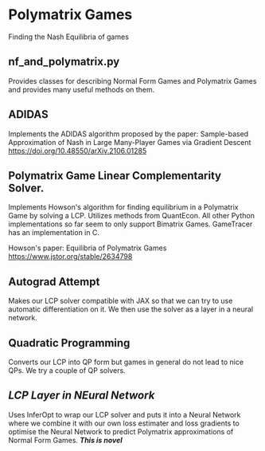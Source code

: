 # Polymatrix Games

Finding the Nash Equilibria of games


## nf_and_polymatrix.py

Provides classes for describing Normal Form Games and
Polymatrix Games and provides many useful methods on them.


## ADIDAS

Implements the ADIDAS algorithm proposed by the paper:
Sample-based Approximation of Nash in Large Many-Player Games via Gradient Descent
https://doi.org/10.48550/arXiv.2106.01285


## Polymatrix Game Linear Complementarity Solver.

Implements Howson's algorithm for finding equilibrium in
a Polymatrix Game by solving a LCP. Utilizes methods from QuantEcon.
All other Python implementations so far seem to only support
Bimatrix Games. GameTracer has an implementation in C.

Howson's paper:
Equilibria of Polymatrix Games
https://www.jstor.org/stable/2634798


## Autograd Attempt

Makes our LCP solver compatible with JAX so that we can
try to use automatic differentiation on it. We then use
the solver as a layer in a neural network.


## Quadratic Programming

Converts our LCP into QP form but games in general do not
lead to nice QPs. We try a couple of QP solvers.


## ***LCP Layer in NEural Network***

Uses InferOpt to wrap our LCP solver and puts it into a Neural Network
where we combine it with our own loss estimater and loss gradients
to optimise the Neural Network to predict Polymatrix approximations of
Normal Form Games. ***This is novel***
